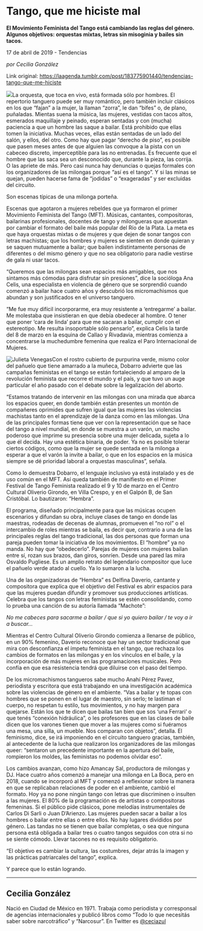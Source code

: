 # Tango, que me hiciste mal

**El Movimiento Feminista del Tango está cambiando las reglas del género. Algunos objetivos: orquestas mixtas, letras sin misoginia y bailes sin tacos.**

17 de abril de 2019 - Tendencias

_por Cecilia González_

Link original: https://laagenda.tumblr.com/post/183775901440/tendencias-tango-que-me-hiciste

![](https://64.media.tumblr.com/a45837c10562d24f8eb0f392409deb42/e3747724f7d309be-7f/s500x750/1923477f6f836d173b111adeaa8ecdde26a506ad.jpg)La
orquesta, que toca en vivo, está formada sólo por hombres. El
repertorio tanguero puede ser muy romántico, pero también incluir
clásicos en los que “fajan” a la mujer, la llaman “zorra”,
le dan “bifes” o, de plano, puñaladas. Mientas suena la música,
las mujeres, vestidas con tacos altos, esmerados maquillaje y
peinado, esperan sentadas y con (mucha) paciencia a que un hombre las
saque a bailar. Está prohibido que ellas tomen la iniciativa. Muchas
veces, ellas están sentadas de un lado del salón, y ellos, del
otro. Como hay que pagar “derecho de piso”, es posible que pasen
meses antes de que alguien las convoque a la pista con un cabeceo
discreto, imperceptible para las no entrenadas. Es frecuente que el
hombre que las saca sea un desconocido que, durante la pieza, las
corrija. O las apriete de más. Pero casi nunca hay denuncias o
quejas formales con los organizadores de las milongas porque “así
es el tango”. Y si las minas se quejan, pueden hacerse fama de
“jodidas” o “exageradas” y ser excluidas del circuito.

Son
escenas típicas de una milonga porteña.

Escenas
que agotaron a mujeres rebeldes que ya formaron el primer Movimiento
Feminista del Tango (MFT). Músicas, cantantes, compositoras,
bailarinas profesionales, docentes de tango y milongueras que
apuestan por cambiar el formato del baile más popular del Río de la
Plata. La meta es que haya orquestas mixtas o de mujeres y que dejen
de sonar tangos con letras machistas; que los hombres y mujeres se
sienten en donde quieran y se saquen mutuamente a bailar; que bailen
indistintamente personas de diferentes o del mismo género y que no
sea obligatorio para nadie vestirse de gala ni usar tacos. 


“Queremos
que las milongas sean espacios más amigables, que nos sintamos más
cómodas para disfrutar sin presiones”, dice la
socióloga Ana Celis, una especialista en violencia de género que se
sorprendió cuando comenzó a bailar hace cuatro años y descubrió
los micromachismos que abundan y son justificados en el universo
tanguero. 


“Me
fue muy difícil incorporarme, era muy resistente a ‘entregarme’
a bailar. Me molestaba que insistieran en que debía obedecer al
hombre. O tener que poner ‘cara de linda’ para que me sacaran a
bailar, cumplir con el estereotipo. Me resulta insoportable sólo
pensarlo”, explica Celis la tarde del 8 de marzo en la esquina de
Callao y Rivadavia, mientras comienza a concentrarse la muchedumbre
femenina que realiza el Paro Internacional de Mujeres.

![Julieta Venegas](https://64.media.tumblr.com/52f542e54b4224d7c8f51fffbc607a9c/e3747724f7d309be-59/s250x400/a87601bc63c7fbefaea2fe5203b49208e83bdebd.jpg)Con
el rostro cubierto de purpurina verde, mismo color del pañuelo que
tiene amarrado a la muñeca, Dobarro advierte que las campañas
feministas en el tango se están fortaleciendo al amparo de la
revolución feminista que recorre el mundo y el país, y que tuvo un
auge particular el año pasado con el debate sobre la legalización
del aborto.

“Estamos
tratando de intervenir en las milongas con una mirada que abarca los
espacios queer, en donde también están presentes un montón de
compañeres oprimides que sufren igual que las mujeres las violencias
machistas tanto en el aprendizaje de la danza como en las milongas.
Una de las principales formas tiene que ver con la representación
que se hace del tango a nivel mundial, en donde se muestra a un
varón, un macho poderoso que imprime su presencia sobre una mujer
delicada, sujeta a lo que él decida. Hay una estética binaria, de
poder. Ya no es posible tolerar ciertos códigos, como que la mujer
se quede sentada en la milonga a esperar a que el varón la invite a
bailar, o que en los espacios en la música siempre se dé prioridad
laboral a orquestas masculinas”, señala.

Como
lo demuestra Dobarro, el lenguaje inclusivo ya está instalado y es
de uso común en el MFT. Así queda también de manifiesto en el
Primer Festival de Tango Feminista realizado el 9 y 10 de marzo en el
Centro Cultural Oliverio Girondo, en Villa Crespo, y en el Galpón B,
de San Cristóbal. Lo bautizaron: “Hembra”.

El
programa, diseñado principalmente para que las músicas ocupen
escenarios y difundan su obra, incluye clases de tango en donde las
maestras, rodeadas de decenas de alumnas, promueven el “no rol” o
el intercambio de roles mientras se baila, es decir que, contrario a
una de las principales reglas del tango tradicional, las dos personas
que forman una pareja pueden tomar la iniciativa de los movimientos.
El “hombre” ya no manda. No hay que “obedecerlo”. Parejas de
mujeres con mujeres bailan entre sí, rozan sus brazos, dan giros,
sonríen. Desde una pared las mira Osvaldo Pugliese. Es un amplio
retrato del legendario compositor que luce el pañuelo verde atado al
cuello. Ya lo sumaron a la lucha. 


Una
de las organizadoras de “Hembra” es Delfina Daverio, cantante y
compositora que explica que el objetivo del Festival es abrir
espacios para que las mujeres puedan difundir y promover sus
producciones artísticas. Celebra que los tangos con letras
feministas se estén consolidando, como lo prueba una canción de su
autoría llamada “Machote”:

*No
me cabeces para sacarme a bailar / que si yo quiero bailar / te voy a
ir a buscar…*

Mientras
el Centro Cultural Oliverio Girondo comienza a llenarse de público,
en un 90% femenino, Daverio reconoce que hay un sector tradicional
que mira con desconfianza el ímpetu feminista en el tango, que
rechaza los cambios de formatos en las milongas y en los vínculos en
el baile, y la incorporación de más mujeres en las programaciones
musicales. Pero confía en que esa resistencia tendrá que diluirse
con el paso del tiempo.

De
los micromachismos tangueros sabe mucho Anahí Pérez Pavez,
periodista y escritora que está trabajando en una investigación
académica sobre las violencias de género en el ambiente. “Vas a
bailar y te topas con hombres que se ponen en el lugar de maestro,
sin serlo; te lastiman el cuerpo, no respetan tu estilo, tus
movimientos, y no hay margen para quejarse. Están los que te dicen
que bailas tan bien que sos ‘una Ferrari’ o que tenés “conexión
hidráulica”, o les profesores que en las clases de baile dicen que
los varones tienen que mover a las mujeres como si fuéramos una
mesa, una silla, un mueble. Nos comparan con objetos”, detalla. El
feminismo, dice, se irá imponiendo en el circuito tanguero gracias,
también, al antecedente de la lucha que realizaron los organizadores
de las milongas queer: “sentaron un precedente importante en la
apertura del baile, rompieron los moldes, las feministas no podemos
olvidar eso”.

Los
cambios avanzan, como hizo Amancay Sal, productora de milongas y DJ.
Hace cuatro años comenzó a manejar una milonga en La Boca, pero en
2018, cuando se incorporó al MFT y comenzó a reflexionar sobre la
manera en que se replicaban relaciones de poder en el ambiente,
cambió el formato. Hoy ya no pone ningún tango con letras que
discriminen o insulten a las mujeres. El 80% de la programación es
de artistas o compositoras femeninas. Si el público pide clásicos,
pone melodías instrumentales de Carlos Di Sarli o Juan D’Arienzo.
Las mujeres pueden sacar a bailar a los hombres o bailar entre ellas
o entre ellos. No hay lugares divididos por género. Las tandas no se
tienen que bailar completas, o sea que ninguna persona está obligada
a bailar tres o cuatro tangos seguidos con otra si no se siente
cómodo. Llevar tacones no es requisito obligatorio.

“El
objetivo es cambiar la cultura, las costumbres, dejar atrás la
imagen y las prácticas patriarcales del tango”, explica.

Y
parece que lo están logrando.



---

Cecilia González
----------------

 Nació en Ciudad de México en 1971. Trabaja como periodista y corresponsal de agencias internacionales y publicó libros como “Todo lo que necesitás saber sobre narcotráfico” y “Narcosur”. En Twitter es [@ceciazul](https://twitter.com/ceciazul) 


